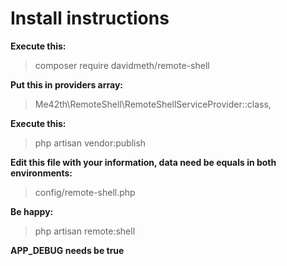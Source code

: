 # Install instructions

**Execute this:**
> composer require davidmeth/remote-shell

**Put this in providers array:**
> Me42th\RemoteShell\RemoteShellServiceProvider::class,

**Execute this:**
> php artisan vendor:publish

**Edit this file with your information, data need be equals in both environments:**
> config/remote-shell.php

**Be happy:**
> php artisan remote:shell

**APP_DEBUG needs be true**

